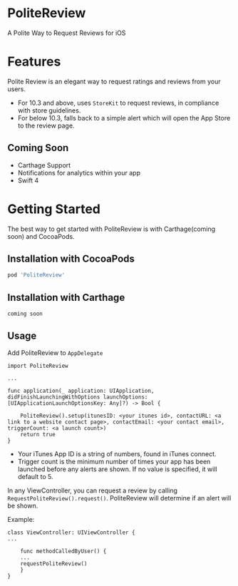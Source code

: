 # PoliteReview
A Polite Way to Request Reviews for iOS

# Features
Polite Review is an elegant way to request ratings and reviews from your users.

* For 10.3 and above, uses `StoreKit` to request reviews, in compliance with store guidelines.
* For below 10.3, falls back to a simple alert which will open the App Store to the review page.

## Coming Soon

* Carthage Support
* Notifications for analytics within your app
* Swift 4

# Getting Started

The best way to get started with PoliteReview is with Carthage(coming soon) and CocoaPods.

## Installation with CocoaPods
```ruby
pod 'PoliteReview'
```

## Installation with Carthage
```
coming soon
```

## Usage

Add PoliteReview to `AppDelegate`

```
import PoliteReview

...

func application(_ application: UIApplication, didFinishLaunchingWithOptions launchOptions: [UIApplicationLaunchOptionsKey: Any]?) -> Bool {

    PoliteReview().setup(itunesID: <your itunes id>, contactURL: <a link to a website contact page>, contactEmail: <your contact email>, triggerCount: <a launch count>)
    return true
}
```
* Your iTunes App ID is a string of numbers, found in iTunes connect.
* Trigger count is the minimum number of times your app has been launched before any alerts are shown. If no value is specified, it will default to 5.

In any ViewController, you can request a review by calling `RequestPoliteReview().request()`. PoliteReview will determine if an alert will be shown.

Example:

```
class ViewController: UIViewController {
...

    func methodCalledByUser() {
    ...
    requestPoliteReview()
    }
}
        
```


